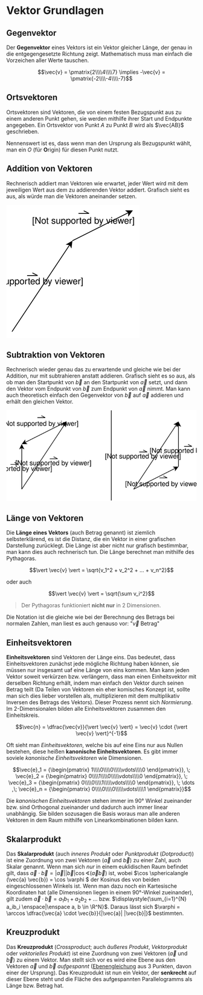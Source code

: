 # Vektor Grundlagen

## Gegenvektor

Der **Gegenvektor** eines Vektors ist ein Vektor gleicher Länge, der genau in die entgegengesetzte Richtung zeigt. Mathematisch muss man einfach die Vorzeichen aller Werte tauschen.

$$\vec{v} = \pmatrix{2\\\\4\\\\7} \implies -\vec{v} = \pmatrix{-2\\\\-4\\\\-7}$$

## Ortsvektoren

Ortsvektoren sind Vektoren, die von einem festen Bezugspunkt aus zu einem anderen Punkt gehen, sie werden mithilfe ihrer Start und Endpunkte angegeben. Ein Ortsvektor von Punkt $A$ zu Punkt $B$ wird als $\vec{AB}$ geschrieben. 

Nennenswert ist es, dass wenn man den Ursprung als Bezugspunkt wählt, man ein $O$ (für **O**rigin) für diesen Punkt nutzt.

## Addition von Vektoren

Rechnerisch addiert man Vektoren wie erwartet, jeder Wert wird mit dem jeweiligen Wert aus dem zu addierenden Vektor addiert. Grafisch sieht es aus, als würde man die Vektoren aneinander setzen. 

![grafische Vektoraddition](../assets/mathe/Vektoraddition.svg)

## Subtraktion von Vektoren

Rechnerisch wieder genau das zu erwartende und gleiche wie bei der Addition, nur mit subtrahieren anstatt addieren. Grafisch sieht es so aus, als ob man den Startpunkt von $\vec{b}$ an den Startpunkt von $\vec{a}$ setzt, und dann den Vektor vom Endpunkt von $\vec{b}$ zum Endpunkt von $\vec{a}$ nimmt. Man kann auch theoretisch einfach den Gegenvektor von $\vec{b}$ auf $\vec{a}$ addieren und erhält den gleichen Vektor.

![grafische Vektorsubtraktion](../assets/mathe/Vektorsubtraktion.svg)

## Länge von Vektoren

Die **Länge eines Vektors** (auch Betrag genannt) ist ziemlich selbsterklärend, es ist die Distanz, die ein Vektor in einer grafischen Darstellung zurücklegt. Die Länge ist aber nicht nur grafisch bestimmbar, man kann dies auch rechnerisch tun. Die Länge berechnet man mithilfe des Pythagoras.

$$\vert \vec{v} \vert = \sqrt{v_1^2 + v_2^2 + ... + v_n^2}$$

oder auch

$$\vert \vec{v} \vert = \sqrt{\sum v_i^2}$$

> Der Pythagoras funktioniert **nicht nur** in 2 Dimensionen.

Die Notation ist die gleiche wie bei der Berechnung des Betrags bei normalen Zahlen, man liest es auch genauso vor: "$\vec{v}$ Betrag"

## Einheitsvektoren

**Einheitsvektoren** sind Vektoren der Länge eins. Das bedeutet, dass Einheitsvektoren zunächst jede mögliche Richtung haben können, sie müssen nur insgesamt uaf eine Länge von eins kommen. Man kann jeden Vektor soweit verkürzen bzw. verlängern, dass man einen Einheitsvektor mit derselben Richtung erhält, indem man einfach den Vektor durch seinen Betrag teilt (Da Teilen von Vektoren ein eher komisches Konzept ist, sollte man sich dies lieber vorstellen als, multiplizieren mit dem multiplikativ Inversen des Betrags des Vektors). Dieser Prozess nennt sich *Normierung*. Im 2-Dimensionalen bilden alle Einheitsvektoren zusammen den Einheitskreis.

$$\vec{n} = \dfrac{\vec{v}}{\vert \vec{v} \vert} = \vec{v} \cdot {\vert \vec{v} \vert}^{-1}$$

Oft sieht man *Einheitsvektoren*, welche bis auf eine Eins nur aus Nullen bestehen, diese heißen **kanonische Einheitsvektoren**. Es gibt immer soviele *kanonische Einheitsvektoren* wie Dimensionen.

$$\vec{e}_1 = {\begin{pmatrix} 1\\\\0\\\\0\\\\\vdots\\\\0 \end{pmatrix}}, \; \vec{e}_2 = {\begin{pmatrix} 0\\\\1\\\\0\\\\\vdots\\\\0 \end{pmatrix}}, \; \vec{e}_3 = {\begin{pmatrix} 0\\\\0\\\\1\\\\\vdots\\\\0 \end{pmatrix}}, \; \dots ,\; \vec{e}_n = {\begin{pmatrix} 0\\\\0\\\\0\\\\\vdots\\\\1 \end{pmatrix}}$$

Die *kanonischen Einheitsvektoren* stehen immer im 90° Winkel zueinander bzw. sind Orthogonal zueinander und dadurch auch immer linear unabhängig. Sie bilden sozusagen die Basis woraus man alle anderen Vektoren in dem Raum mithilfe von Linearkombinationen bilden kann.

## Skalarprodukt

Das **Skalarprodukt** (auch *inneres Produkt* oder *Punktprodukt* (*Dotproduct*)) ist eine Zuordnung von zwei Vektoren ($\vec{a}$ und $\vec{b}$) zu einer Zahl, auch Skalar genannt. Wenn man sich *nur* in einem euklidischen Raum befindet gilt, dass $\vec{a} \cdot \vec{b} = |\vec{a}| |\vec{b}| \cos \sphericalangle (\vec{a} \vec{b})$ ist, wobei $\cos \sphericalangle (\vec{a} \vec{b}) = \cos \varphi $ der Kosinus des von beiden eingeschlossenen Winkels ist. Wenn man dazu noch ein Kartesische Koordinaten hat (alle Dimensionen liegen in einem 90°-Winkel zueinander), gilt zudem $\vec{a} \cdot \vec{b} = a_1b_1 + a_2b_2 + ...$ bzw. $\displaystyle{\sum_{i=1}^{N} a_ib_i \enspace|\enspace a, b \in \R^N}$. Daraus lässt sich $\varphi = \arccos \dfrac{\vec{a} \cdot \vec{b}}{|\vec{a}| |\vec{b}|}$ bestimmten.

## Kreuzprodukt

Das **Kreuzprodukt** (*Crossproduct*; auch *äußeres Produkt*, *Vektorprodukt* oder *vektorielles Produkt*) ist eine Zuordnung von zwei Vektoren ($\vec{a}$ und $\vec{b}$) zu einem Vektor. Man stellt sich vor es wird eine Ebene aus den Vektoren $\vec{a}$ und $\vec{b}$ *aufgespannt* ([Ebenengleichung](/mathe/ebenen?id=dreipunktform) aus 3 Punkten, davon einer der Ursprung). Das Kreuzprodukt ist nun ein Vektor, der **senkrecht** auf dieser Ebene steht und die Fläche des aufgespannten Parallelogramms als Länge bzw. Betrag hat. 